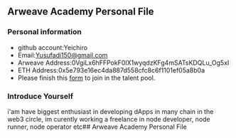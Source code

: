 ## Arweave Academy Personal File

### Personal information

- github account:Yeichiro
- Email:Yusufadi150@gmail.com
- Arweave Address:0VgiLx6hFFPokF0IX1wyqdzKFg4mSATsKDQLu_Og5xI
- ETH Address:0x5e793e16ec4da887d558cfc8c6f1101ef05a8b0a
- Please finish this [form](https://docs.google.com/forms/d/e/1FAIpQLSfWA5fIIcBgmRppm3jNz5vmf9Mai_QMVil-2pO4r7YKn_Zhtw/viewform?usp=sf_link) to join in the talent pool.

### Introduce Yourself
 i'am have biggest enthusiast in developing dApps in many chain in the web3 circle, im curently working a freelance in node developer, node runner, node operator etc## Arweave Academy Personal File
